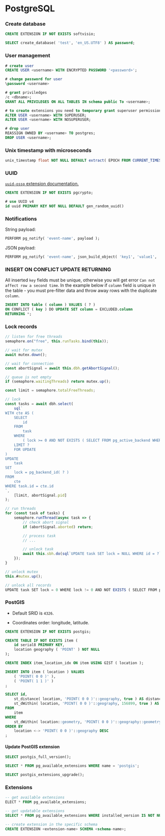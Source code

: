 # PostgreSQL

### Create database

```sql
CREATE EXTENSION IF NOT EXISTS softvisio;

SELECT create_database( 'test', 'en_US.UTF8' ) AS password;
```

### User management

```sql
# create user
CREATE USER <username> WITH ENCRYPTED PASSWORD '<password>';

# change password for user
\password <username>

# grant priviledges
/c <dbname>;
GRANT ALL PRIVILEGES ON ALL TABLES IN schema public To <username>;

# to create extensions you need to temporary grant superuser permissions
ALTER USER <username> WITH SUPERUSER;
ALTER USER <username> WITH NOSUPERUSER;

# drop user
REASSIGN OWNED BY <username> TO postgres;
DROP USER <username>;
```

### Unix timestamp with microseconds

```sql
unix_timestamp float NOT NULL DEFAULT extract( EPOCH FROM CURRENT_TIMESTAMP ),
```

### UUID

[`uuid-ossp` extension documentation.](https://www.postgresql.org/docs/current/static/uuid-ossp.html)

```sql
CREATE EXTENSION IF NOT EXISTS pgcrypto;

# use UUID v4
id uuid PRIMARY KEY NOT NULL DEFAULT gen_random_uuid()
```

### Notifications

String payload:

```sql
PERFORM pg_notify( 'event-name', payload );
```

JSON payload:

```sql
PERFORM pg_notify( 'event-name', json_build_object( 'key1', 'value1', 'key2', 'value2' )::text );
```

### INSERT ON CONFLICT UPDATE RETURNING

All inserted `key` fields must be unique, otherwise you will get error `Can not affect row a second time`. In the example below if `column` field is unique in the table - you must pre-filter data and throw away rows with the duplicate `column`.

```sql
INSERT INTO table ( column ) VALUES ( ? )
ON CONFLICT ( key ) DO UPDATE SET column = EXCLUDED.column
RETURNING *;
```

### Lock records

```javascript
// listen for free threads
semaphore.on("free", this.runTasks.bind(this));

// wait for mutex
await mutex.down();

// wait for connection
const abortSignal = await this.dbh.getAbortSignal();

// queue is not empty
if (semaphore.waitingThreads) return mutex.up();

const limit = semaphore.totalFreeThreads;

// lock
const tasks = await dbh.select(
    sql`
WITH cte AS (
    SELECT
        id
    FROM
        task
    WHERE
        ( lock >= 0 AND NOT EXISTS ( SELECT FROM pg_active_backend WHERE id = task.lock ) )
    LIMIT ?
    FOR UPDATE
)
UPDATE
    task
SET
    lock = pg_backend_id( ? )
FROM
    cte
WHERE task.id = cte.id
`,
    [limit, abortSignal.pid]
);

// run threads
for (const task of tasks) {
    semaphore.runThread(async task => {
        // check abort signal
        if (abortSignal.aborted) return;

        // process task
        // ...

        // unlock task
        await this.sbh.do(sql`UPDATE task SET lock = NULL WHERE id = ?`, [task.id]);
    });
}

// unlock mutex
this.#mutex.up();
```

```javascript
// unlock all records
UPDATE task SET lock = 0 WHERE lock != 0 AND NOT EXISTS ( SELECT FROM pg_active_backend WHERE id = task.lock );
```

### PostGIS

-   Default SRID is `4326`.

-   Coordinates order: longitude, latitude.

```sql
CREATE EXTENSION IF NOT EXISTS postgis;

CREATE TABLE IF NOT EXISTS item (
    id serial8 PRIMARY KEY,
    location geography ( 'POINT' ) NOT NULL
);

CREATE INDEX item_location_idx ON item USING GIST ( location );

INSERT INTO item ( location ) VALUES
    ( 'POINT( 0 0 )' ),
    ( 'POINT( 1 1 )' )
;

SELECT id,
    st_distance( location, 'POINT( 0 0 )'::geography, true ) AS distance,
    st_dWithin( location, 'POINT( 0 0 )'::geography, 156899, true ) AS within
FROM
    item
WHERE
    st_dWithin( location::geometry, 'POINT( 0 0 )'::geography::geometry, 156899, true )
ORDER BY
    location <-> 'POINT( 0 0 )'::geography DESC
;
```

#### Update PostGIS extension

```sql
SELECT postgis_full_version();

SELECT * FROM pg_available_extensions WHERE name = 'postgis';

SELECT postgis_extensions_upgrade();

```

### Extensions

```sql
-- get available extensions
ELECT * FROM pg_available_extensions;

-- get updatable extensions
SELECT * FROM pg_available_extensions WHERE installed_version IS NOT NULL AND installed_version != default_version;

-- create extension in the specific schema
CREATE EXTENSION <extension-name> SCHEMA <schema-name>;
```
